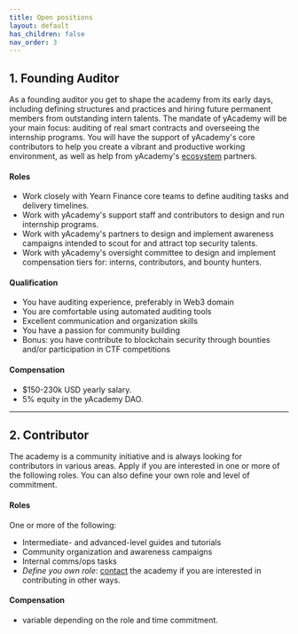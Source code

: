 ```yaml
---
title: Open positions
layout: default
has_children: false
nav_order: 3
---
```


## 1. Founding Auditor

As a founding auditor you get to shape the academy from its early days, including defining structures and practices and hiring future permanent members from outstanding intern talents. The mandate of yAcademy will be your main focus: auditing of real smart contracts and overseeing the internship programs. You will have the support of yAcademy's core contributors to help you create a vibrant and productive working environment, as well as help from yAcademy's [ecosystem](/alliance) partners.

#### **Roles**

- Work closely with Yearn Finance core teams to define auditing tasks and delivery timelines.
- Work with yAcademy's support staff and contributors to design and run internship programs.
- Work with yAcademy's partners to design and implement awareness campaigns intended to scout for and attract top security talents.
- Work with yAcademy's oversight committee to design and implement compensation tiers for: interns, contributors, and bounty hunters.

#### **Qualification**

- You have auditing experience, preferably in Web3 domain
- You are comfortable using automated auditing tools
- Excellent communication and organization skills
- You have a passion for community building
- Bonus: you have contribute to blockchain security through bounties and/or participation in CTF competitions

#### **Compensation**

- $150-230k USD yearly salary.
- 5% equity in the yAcademy DAO.


----

## 2. Contributor

The academy is a community initiative and is always looking for contributors in various areas. Apply if you are interested in one or more of the following roles. You can also define your own role and level of commitment.


#### **Roles**

One or more of the following:

- Intermediate- and advanced-level guides and tutorials
- Community organization and awareness campaigns
- Internal comms/ops tasks
- _Define you own role_: [contact](mailto:yacademy@pm.me) the academy if you are interested in contributing in other ways.

#### **Compensation**

- variable depending on the role and time commitment.
